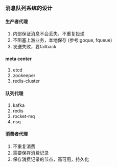 ### 消息队列系统的设计


#### 生产者代理
1. 内部保证消息不会丢失、不重复投递
2. 不阻塞上游业务，本地保存 (参考:goque, fqueue)
3. 发送失败，要failback


#### meta center
1. etcd
2. zookeeper
3. redis-cluster


#### 队列代理
1. kafka
2. redis
3. rocket-mq
4. nsq



#### 消费者代理
1. 不重复消费
2. 需要保存消费记录
3. 保存消费记录的节点，高可用，持久化